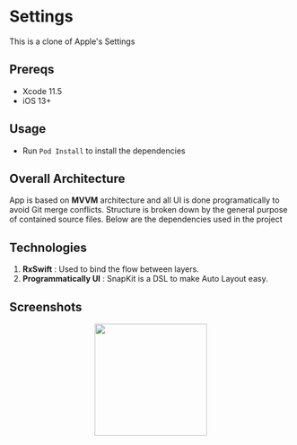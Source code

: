 # Settings
This is a clone of Apple's Settings

## Prereqs

- Xcode 11.5
- iOS 13+

## Usage

- Run ```Pod Install```  to install the dependencies 

## Overall Architecture 

App is based on **MVVM** architecture and all UI is done programatically to avoid Git merge conflicts. Structure is broken down by the general purpose of contained source files. Below are the dependencies used in the project

## Technologies
1. **RxSwift** : Used to bind the flow between layers.
2. **Programmatically UI** : SnapKit is a DSL to make Auto Layout easy.

## Screenshots
<p align="center">
  <img src = "https://user-images.githubusercontent.com/71823674/228534047-6b32341f-83c2-47c1-a992-230bcb72ced4.png" width="200"/>
</p>
